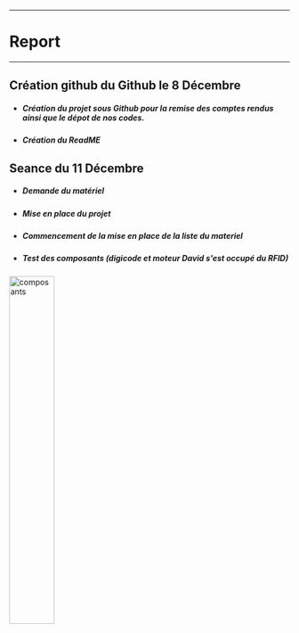 *******************
# Report 
*******************
## Création github du Github le 8 Décembre
 - ##### Création du projet sous Github pour la remise des comptes rendus ainsi que le dépot de nos codes.
 - ##### Création du ReadME
## Seance du 11 Décembre
 - ##### Demande du matériel
 - ##### Mise en place du projet
 - ##### Commencement de la mise en place de la liste du materiel
 - ##### Test des composants (digicode et moteur David s'est occupé du RFID)
<img src="../Images/digicode_moteur.jpg" alt="composants" width=40% />
